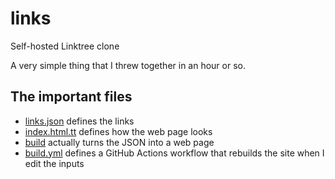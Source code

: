 # links

Self-hosted Linktree clone

A very simple thing that I threw together in an hour or so.

## The important files

* [links.json](https://github.com/davorg/links/blob/main/links.json) defines the links
* [index.html.tt](https://github.com/davorg/links/blob/main/src/index.html.tt) defines how the web page looks
* [build](https://github.com/davorg/links/blob/main/build) actually turns the JSON into a web page
* [build.yml](https://github.com/davorg/links/blob/main/.github/workflows/build.yml) defines a GitHub Actions workflow that rebuilds the site when I edit the inputs
